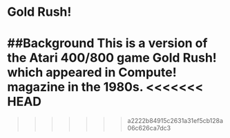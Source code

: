 # Gold Rush!

##Background
This is a version of the Atari 400/800 game Gold Rush! which appeared in Compute! magazine in the 1980s.
<<<<<<< HEAD
=======


>>>>>>> a2222b84915c2631a31ef5cb128a06c626ca7dc3
